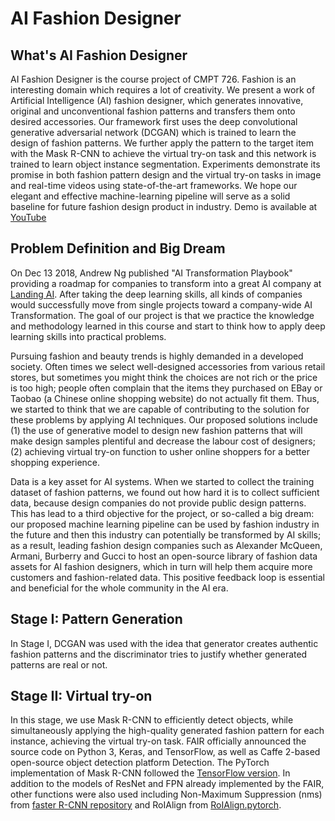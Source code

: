 # AI Fashion Designer

## What's AI Fashion Designer
AI Fashion Designer is the course project of CMPT 726. Fashion is an interesting domain which requires a lot of creativity. We present a work of Artificial Intelligence (AI) fashion designer, which generates innovative, original and unconventional fashion patterns and transfers them onto desired accessories. Our framework first uses the deep convolutional generative adversarial network (DCGAN) which is trained to learn the design of fashion patterns. We further apply the pattern to the target item with the Mask R-CNN to achieve the virtual try-on task and this network is trained to learn object instance segmentation. Experiments demonstrate its promise in both fashion pattern design and the virtual try-on tasks in image and real-time videos using state-of-the-art frameworks. We hope our elegant and effective machine-learning pipeline will serve as a solid baseline for future fashion design product in industry.  Demo is available at [YouTube](https://youtu.be/5h-e8PFMUtg)

## Problem Definition and Big Dream
On Dec 13 2018, Andrew Ng published "AI Transformation Playbook" providing a roadmap for companies to transform into a great AI company at [Landing AI](https://landing.ai/ai-transformation-playbook/?utm_source=CourseraMailingList&utm_medium=DLSMailingList&utm_campaign=Playbook). After taking the deep learning skills, all kinds of companies would successfully move from single projects toward a company-wide AI Transformation. The goal of our project is that we practice the knowledge and methodology learned in this course and start to think how to apply deep learning skills into practical problems.

Pursuing fashion and beauty trends is highly demanded in a developed society. Often times we select well-designed accessories from various retail stores, but sometimes you might think the choices are not rich or the price is too high; people often complain that the items they purchased on EBay or Taobao (a Chinese online shopping website) do not actually fit them. Thus, we started to think that we are capable of contributing to the solution for these problems by applying AI techniques. Our proposed solutions include (1) the use of generative model to design new fashion patterns that will make design samples plentiful and decrease the labour cost of designers; (2) achieving virtual try-on function to usher online shoppers for a better shopping experience. 

Data is a key asset for AI systems. When we started to collect the training dataset of fashion patterns, we found out how hard it is to collect sufficient data, because design companies do not provide public design patterns. This has lead to a third objective for the project, or so-called a big dream: our proposed machine learning pipeline can be used by fashion industry in the future and then this industry can potentially be transformed by AI skills; as a result, leading fashion design companies such as Alexander McQueen, Armani, Burberry and Gucci to host an open-source library of fashion data assets for AI fashion designers, which in turn will help them acquire more customers and fashion-related data. This positive feedback loop is essential and beneficial for the whole community in the AI era.

## Stage I: Pattern Generation
In Stage I, DCGAN was used with the idea that generator creates authentic fashion patterns and the discriminator tries to justify whether generated patterns are real or not. 

## Stage II: Virtual try-on
In this stage, we use Mask R-CNN to efficiently detect objects, while simultaneously applying the high-quality generated fashion pattern for each instance, achieving the virtual try-on task. FAIR officially announced the source code on Python 3, Keras, and TensorFlow, as well as Caffe 2-based open-source object detection platform Detection. The PyTorch implementation of Mask R-CNN followed the [TensorFlow version](https://github.com/matterport/Mask\_RCNN). In addition to the models of ResNet and FPN already implemented by the FAIR, other functions were also used including Non-Maximum Suppression (nms) from [faster R-CNN repository](https://github.com/ruotianluo/pytorch-faster-rcnn) and RoIAlign from [RoIAlign.pytorch](https://github.com/longcw/RoIAlign.pytorch).

